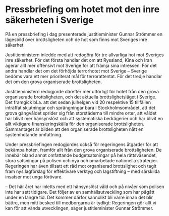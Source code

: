 # Pressbriefing om hotet mot den inre säkerheten i Sverige

På en pressbriefing i dag presenterade justitieminister Gunnar Strömmer en lägesbild över brottsligheten och de hot som finns mot Sveriges inre säkerhet.

Justitieministern inledde med att redogöra för tre allvarliga hot mot Sveriges inre säkerhet. För det första handlar det om att Ryssland, Kina och Iran agerar allt mer offensivt mot Sverige för att främja sina intressen. För det andra handlar det om det förhöjda terrorhotet mot Sverige – Sverige bedöms vara ett mer prioriterat mål för terrorattentat. För det tredje handlar det om den grova organiserade brottsligheten.

Justitieministern redogjorde därefter mer utförligt för hotet från den grova organiserade brottsligheten, och det aktuella brottslighetsläget i Sverige. Det framgick bl.a. att det sedan julhelgen vid 20 respektive 15 tillfällen inträffat skjutningar och sprängningar bara i Stockholmsområdet, att det grova gängvåldet sprider sig från storstäderna till mindre orter, att våldet har blivit mer hänsynslöst och att systematiska bedrägerier och har blivit en allt viktigare finansieringskälla för den organiserade brottsligheten. Sammantaget är bilden att den organiserade brottsligheten nått en systemhotande omfattning.

Under pressbriefingen redogjordes också för regeringens åtgärder för att bekämpa hoten, framför allt från den grova organiserade brottsligheten. De innebär bland annat omfattande budgetsatsningar på hela rättsväsendet, stora satsningar på polisen och nya och omarbetade nationella strategier. Regeringen har även tillsatt ett råd mot organiserad brottslighet och tagit fram nys lagförslag för effektivare verktyg och lagstiftning – med särskilda insatser mot unga förövare.

– Det här året har inletts med ett hänsynslöst våld och på nivåer som polisen inte har sett tidigare. Det följer av en samhällsutveckling som har pågått under en längre tid. Det kommer därför sannolikt bli värre innan det blir bättre, men mitt besked till medborgarna är tydligt: Regeringen gör allt vi kan för att vända utvecklingen, säger justitieminister Gunnar Strömmer.

